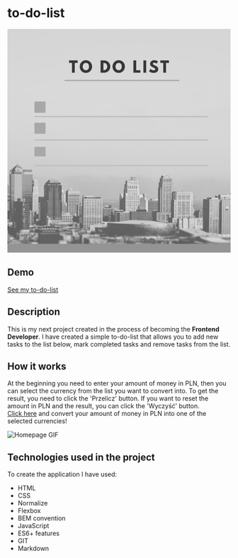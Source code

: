 # to-do-list
![to-do-listr](https://raw.githubusercontent.com/justynaboesche/to-do-list/main/images/To-do-list2.png)
## Demo
[See my to-do-list](https://justynaboesche.github.io/Currency-conventer/)
## Description
This is my next project created in the process of becoming the **Frontend Developer**. I have created a simple to-do-list that allows you to add new tasks to the list below,
mark completed tasks and remove tasks from the list.
## How it works
At the beginning you need to enter your amount of money in PLN, then you can select the currency from the list you want to convert into. To get the result, you need to click the 'Przelicz' button. If you want to reset the amount in PLN and the result, you can click the 'Wyczyść' button.  
[Click here](https://justynaboesche.github.io/Currency-conventer) and convert your amount of money in PLN into one of the selected currencies!

![Homepage GIF](images/CurrencyConventer.gif)
## Technologies used in the project
To create the application I have used:
- HTML
- CSS
- Normalize
- Flexbox
- BEM convention
- JavaScript
- ES6+ features
- GIT
- Markdown
